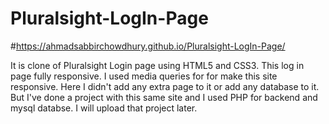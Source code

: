 # Pluralsight-LogIn-Page
#https://ahmadsabbirchowdhury.github.io/Pluralsight-LogIn-Page/

It is clone of Pluralsight Login page using HTML5 and CSS3. This log in page fully responsive. I used media queries for for make this site 
responsive. Here I didn't add any extra page to it or add any database to it.
But I've done a project with this same site and I used PHP for backend and mysql databse.
I will upload that project later.
